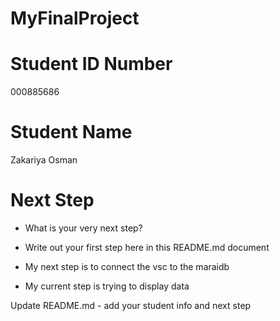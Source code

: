 # MyFinalProject

# Student ID Number
000885686

# Student Name
Zakariya Osman

# Next Step
- What is your very next step?
- Write out your first step here in this README.md document

- My next step is to connect the vsc to the maraidb
- My current step is trying to display data

Update README.md - add your student info and next step
